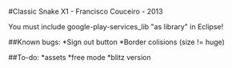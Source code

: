 #Classic Snake X1 - Francisco Couceiro - 2013

You must include google-play-services_lib "as library" in Eclipse!

##Known bugs:
*Sign out button
*Border colisions (size != huge)

##To-do:
*assets
*free mode
*blitz version
